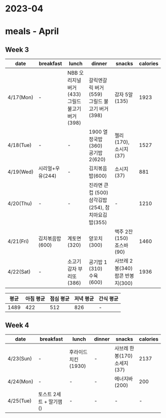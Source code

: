 # 2023-04

# meals - April

## Week 3

|date|breakfast|lunch|dinner|snacks|calories|
|---|---|---|---|---|---|
|4/17(Mon)|-|NBB 오리지널 버거 (433) <br/>그릴드 불고기 버거(398) |갈릭엔갈릭 버거(559)<br/>그릴드 불고기 버거(398)|감자 5알(135)|1923|
|4/18(Tue)|-|-|1900 열정국밥 (360) <br/> 공기밥 2(620)|젤리(170), 소시지(37)|1527|
|4/19(Wed)|시리얼+우유(244)|-|김치볶음밥(600)|소시지(37)|881|
|4/20(Thu)|-|-|진라면 큰컵 (500) <br/>삼각김밥(254), 참치마요김밥(355) <br/>|-|1210|
|4/21(Fri)|김치볶음밥(600)|계토면(320)|양꼬치(300)|맥주 2잔 (150) <br/> 죠스바(90)|1460|
|4/22(Sat)|-|소고기 감자 부리또(386)|공기밥 1 (310) <br/> 수육(600)<br/>|사브레 2봉(340)<br/> 팝콘 반봉지(300)|1936|

|평균|아침 평균| 점심 평균| 저녁 평균|간식 평균|
|---|---|---|---|---|
|1489|422|512|826|-|

## Week 4

|date|breakfast|lunch|dinner|snacks|calories|
|---|---|---|---|---|---|
|4/23(Sun)|-|후라이드 치킨(1930)|-|사브레 한봉(170)<br/> 소세지(37)|2137|
|4/24(Mon)|-|-|-|에너지바(200)|200|
|4/25(Tue)|토스트 2세트 + 딸기잼()|-|-|-|-|
